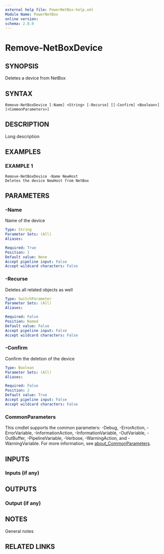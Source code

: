 ```yaml
---
external help file: PowerNetBox-help.xml
Module Name: PowerNetBox
online version:
schema: 2.0.0
---
```


# Remove-NetBoxDevice

## SYNOPSIS
Deletes a device from NetBox

## SYNTAX

```
Remove-NetBoxDevice [-Name] <String> [-Recurse] [[-Confirm] <Boolean>] [<CommonParameters>]
```

## DESCRIPTION
Long description

## EXAMPLES

### EXAMPLE 1
```
Remove-NetBoxDevice -Name NewHost
Deletes the device NewHost from NetBox
```

## PARAMETERS

### -Name
Name of the device

```yaml
Type: String
Parameter Sets: (All)
Aliases:

Required: True
Position: 1
Default value: None
Accept pipeline input: False
Accept wildcard characters: False
```

### -Recurse
Deletes all related objects as well

```yaml
Type: SwitchParameter
Parameter Sets: (All)
Aliases:

Required: False
Position: Named
Default value: False
Accept pipeline input: False
Accept wildcard characters: False
```

### -Confirm
Confirm the deletion of the device

```yaml
Type: Boolean
Parameter Sets: (All)
Aliases:

Required: False
Position: 2
Default value: True
Accept pipeline input: False
Accept wildcard characters: False
```

### CommonParameters
This cmdlet supports the common parameters: -Debug, -ErrorAction, -ErrorVariable, -InformationAction, -InformationVariable, -OutVariable, -OutBuffer, -PipelineVariable, -Verbose, -WarningAction, and -WarningVariable. For more information, see [about_CommonParameters](http://go.microsoft.com/fwlink/?LinkID=113216).

## INPUTS

### Inputs (if any)
## OUTPUTS

### Output (if any)
## NOTES
General notes

## RELATED LINKS
